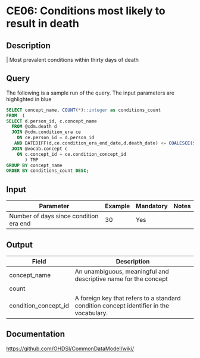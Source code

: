 <!---
Group:condition era
Name:CE06 Conditions most likely to result in death
Author:Patrick Ryan
CDM Version: 5.3
-->

# CE06: Conditions most likely to result in death

## Description
| Most prevalent conditions within thirty days of death

## Query
The following is a sample run of the query. The input parameters are highlighted in  blue

```sql
SELECT concept_name, COUNT(*)::integer as conditions_count
FROM  (
SELECT d.person_id, c.concept_name
  FROM @cdm.death d
  JOIN @cdm.condition_era ce
    ON ce.person_id = d.person_id
   AND DATEDIFF(d,ce.condition_era_end_date,d.death_date) <= COALESCE($1::numeric, 30)
  JOIN @vocab.concept c
    ON c.concept_id = ce.condition_concept_id
	   ) TMP
GROUP BY concept_name
ORDER BY conditions_count DESC;
```

## Input

|  Parameter |  Example |  Mandatory |  Notes |
| --- | --- | --- | --- |
| Number of days since condition era end | 30 |  Yes |   |

## Output

|  Field |  Description |
| --- | --- |
| concept_name | An unambiguous, meaningful and descriptive name for the concept |
| count |   |
| condition_concept_id | A foreign key that refers to a standard condition concept identifier in the vocabulary. |


## Documentation
https://github.com/OHDSI/CommonDataModel/wiki/
